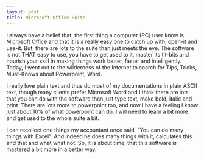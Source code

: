 ```yaml
---
layout: post
title: Microsoft Office Suite
---
```


I always have a belief that, the first thing a computer (PC) user know is [Microsoft Office](http://office.microsoft.com/) and that it is a really easy one to catch up with, open-it and use-it. But, there are lots to the suite than just meets the eye. The software is not THAT easy to use, you have to get used to it, master its tit-bits and nourish your skill in making things work better, faster and intelligently. Today, I went out to the wilderness of the Internet to search for Tips, Tricks, Must-Knows about Powerpoint, Word.

I really love plain text and thus do most of my documentations in plain ASCII text, though many clients prefer Microsoft Word and I think there are lots that you can do with the software than just type text, make bold, italic and print. There are lots more to powerpoint too, and now I have a feeling I know just about 10% of what powerpoint can do. I will need to learn a bit more and get used to the whole suite a bit.

I can recollect one things my accountant once said, "You can do many things with Excel". And indeed he does many things with it, calculates this and that and what what not. So, it is about time, that this software is mastered a bit more in a better way.
